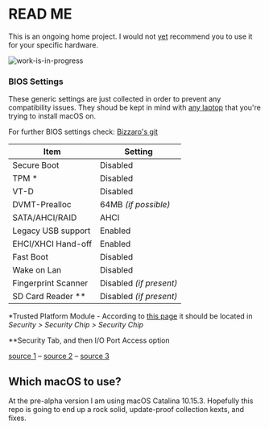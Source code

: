 # READ ME

This is an ongoing home project.
I would not <ins>yet</ins> recommend you to use it for your specific hardware.

![work-is-in-progress](https://pngimg.com/uploads/under_construction/under_construction_PNG18.png)

### BIOS Settings

These generic settings are just collected in order to prevent any compatibility issues. They shoud be kept in mind with [any laptop](https://fewtarius.gitbook.io/laptopguide/before-you-start/bios-configuration) that you're trying to install macOS on.

For further BIOS settings check: [Bizzaro's git](https://github.com/Bizzaro/x230-osx)

| Item | Setting |
| ------ | ------ |
| Secure Boot | Disabled |
| TPM * | Disabled |
| VT-D | Disabled |
| DVMT-Prealloc | 64MB *(if possible)* |
| SATA/AHCI/RAID | AHCI |
| Legacy USB support | Enabled |
| EHCI/XHCI Hand-off | Enabled |
| Fast Boot | Disabled |
| Wake on Lan | Disabled |
| Fingerprint Scanner | Disabled *(if present)* |
| SD Card Reader ** | Disabled *(if present)* |

*Trusted Platform Module - According to [this page](https://wiki.archlinux.org/index.php/Lenovo_ThinkPad_X230#Trusted_Platform_Module) it should be located in *Security > Security Chip > Security Chip*

**Security Tab, and then I/O Port Access option

[source 1](https://fewtarius.gitbook.io/laptopguide/before-you-start/bios-configuration) – [source 2](https://github.com/Bizzaro/x230-osx) – [source 3](https://wiki.archlinux.org/index.php/Lenovo_ThinkPad_X230#Trusted_Platform_Module)

## Which macOS to use?

At the pre-alpha version I am using macOS Catalina 10.15.3. 
Hopefully this repo is going to end up a rock solid, update-proof collection kexts, and fixes.



